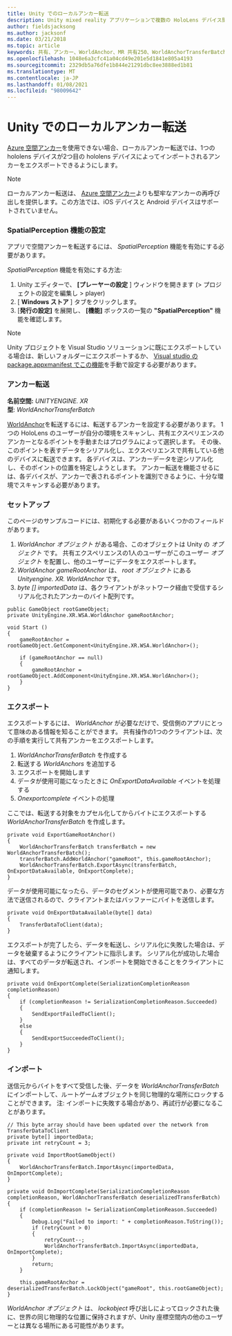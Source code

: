 ```yaml
---
title: Unity でのローカルアンカー転送
description: Unity mixed reality アプリケーションで複数の HoloLens デバイス間でアンカーを転送する方法について説明します。
author: fieldsjacksong
ms.author: jacksonf
ms.date: 03/21/2018
ms.topic: article
keywords: 共有、アンカー、WorldAnchor、MR 共有250、WorldAnchorTransferBatch、SpatialPerception、転送、ローカルアンカー転送、アンカーエクスポート、アンカーインポート
ms.openlocfilehash: 1048e6a3cfc41a04cd49e201e5d1841e805a4193
ms.sourcegitcommit: 2329db5a76dfe1b844e21291dbc8ee3888ed1b81
ms.translationtype: MT
ms.contentlocale: ja-JP
ms.lasthandoff: 01/08/2021
ms.locfileid: "98009642"
---
```

# <a name="local-anchor-transfers-in-unity"></a>Unity でのローカルアンカー転送

<a href="https://docs.microsoft.com/azure/spatial-anchors" target="_blank">Azure 空間アンカー</a>を使用できない場合、ローカルアンカー転送では、1つの hololens デバイスが2つ目の hololens デバイスによってインポートされるアンカーをエクスポートできるようにします。

>[!NOTE]
>ローカルアンカー転送は、 <a href="https://docs.microsoft.com/azure/spatial-anchors" target="_blank">Azure 空間アンカー</a>よりも堅牢なアンカーの再呼び出しを提供します。この方法では、iOS デバイスと Android デバイスはサポートされていません。

### <a name="setting-the-spatialperception-capability"></a>SpatialPerception 機能の設定

アプリで空間アンカーを転送するには、 *SpatialPerception* 機能を有効にする必要があります。

*SpatialPerception* 機能を有効にする方法:
1. Unity エディターで、 **[プレーヤーの設定** ] ウィンドウを開きます (> プロジェクトの設定を編集し > player)
2. [ **Windows ストア** ] タブをクリックします。
3. [**発行の設定]** を展開し、 **[機能]** ボックスの一覧の **"SpatialPerception"** 機能を確認します。

>[!NOTE]
>Unity プロジェクトを Visual Studio ソリューションに既にエクスポートしている場合は、新しいフォルダーにエクスポートするか、 [Visual studio の package.appxmanifest でこの機能](local-anchor-transfers-in-directx.md#set-up-your-app-to-use-the-spatialperception-capability)を手動で設定する必要があります。

### <a name="anchor-transfer"></a>アンカー転送

**名前空間:** *UNITYENGINE. XR*<br>
**型**: *WorldAnchorTransferBatch*

[WorldAnchor](../develop/unity/coordinate-systems-in-unity.md)を転送するには、転送するアンカーを設定する必要があります。 1つの HoloLens のユーザーが自分の環境をスキャンし、共有エクスペリエンスのアンカーとなるポイントを手動またはプログラムによって選択します。 その後、このポイントを表すデータをシリアル化し、エクスペリエンスで共有している他のデバイスに転送できます。 各デバイスは、アンカーデータを逆シリアル化し、そのポイントの位置を特定しようとします。 アンカー転送を機能させるには、各デバイスが、アンカーで表されるポイントを識別できるように、十分な環境でスキャンする必要があります。

### <a name="setup"></a>セットアップ

このページのサンプルコードには、初期化する必要があるいくつかのフィールドがあります。
1. *WorldAnchor* *オブジェクト* がある場合、このオブジェクトは Unity の *オブジェクト* です。 共有エクスペリエンスの1人のユーザーがこのユーザー *オブジェクト* を配置し、他のユーザーにデータをエクスポートします。
2. *WorldAnchor gameRootAnchor* は、 *root オブジェクト* にある *Unityengine. XR. WorldAnchor* です。
3. *byte [] importedData* は、各クライアントがネットワーク経由で受信するシリアル化されたアンカーのバイト配列です。

```
public GameObject rootGameObject;
private UnityEngine.XR.WSA.WorldAnchor gameRootAnchor;

void Start ()
{
    gameRootAnchor = rootGameObject.GetComponent<UnityEngine.XR.WSA.WorldAnchor>();

    if (gameRootAnchor == null)
    {
        gameRootAnchor = rootGameObject.AddComponent<UnityEngine.XR.WSA.WorldAnchor>();
    }
}
```

### <a name="exporting"></a>エクスポート

エクスポートするには、 *WorldAnchor* が必要なだけで、受信側のアプリにとって意味のある情報を知ることができます。 共有操作の1つのクライアントは、次の手順を実行して共有アンカーをエクスポートします。
1. *WorldAnchorTransferBatch* を作成する
2. 転送する *WorldAnchors* を追加する
3. エクスポートを開始します
4. データが使用可能になったときに *OnExportDataAvailable* イベントを処理する
5. *Onexportcomplete* イベントの処理

ここでは、転送する対象をカプセル化してからバイトにエクスポートする *WorldAnchorTransferBatch* を作成します。

```
private void ExportGameRootAnchor()
{
    WorldAnchorTransferBatch transferBatch = new WorldAnchorTransferBatch();
    transferBatch.AddWorldAnchor("gameRoot", this.gameRootAnchor);
    WorldAnchorTransferBatch.ExportAsync(transferBatch, OnExportDataAvailable, OnExportComplete);
}
```

データが使用可能になったら、データのセグメントが使用可能であり、必要な方法で送信されるので、クライアントまたはバッファーにバイトを送信します。

```
private void OnExportDataAvailable(byte[] data)
{
    TransferDataToClient(data);
}
```

エクスポートが完了したら、データを転送し、シリアル化に失敗した場合は、データを破棄するようにクライアントに指示します。 シリアル化が成功した場合は、すべてのデータが転送され、インポートを開始できることをクライアントに通知します。

```
private void OnExportComplete(SerializationCompletionReason completionReason)
{
    if (completionReason != SerializationCompletionReason.Succeeded)
    {
        SendExportFailedToClient();
    }
    else
    {
        SendExportSucceededToClient();
    }
}
```

### <a name="importing"></a>インポート

送信元からバイトをすべて受信した後、データを *WorldAnchorTransferBatch* にインポートして、ルートゲームオブジェクトを同じ物理的な場所にロックすることができます。 注: インポートに失敗する場合があり、再試行が必要になることがあります。

```
// This byte array should have been updated over the network from TransferDataToClient
private byte[] importedData;
private int retryCount = 3;

private void ImportRootGameObject()
{
    WorldAnchorTransferBatch.ImportAsync(importedData, OnImportComplete);
}

private void OnImportComplete(SerializationCompletionReason completionReason, WorldAnchorTransferBatch deserializedTransferBatch)
{
    if (completionReason != SerializationCompletionReason.Succeeded)
    {
        Debug.Log("Failed to import: " + completionReason.ToString());
        if (retryCount > 0)
        {
            retryCount--;
            WorldAnchorTransferBatch.ImportAsync(importedData, OnImportComplete);
        }
        return;
    }

    this.gameRootAnchor = deserializedTransferBatch.LockObject("gameRoot", this.rootGameObject);
}
```

*WorldAnchor* *オブジェクト* は、 *lockobject* 呼び出しによってロックされた後に、世界の同じ物理的な位置に保持されますが、Unity 座標空間内の他のユーザーとは異なる場所にある可能性があります。

